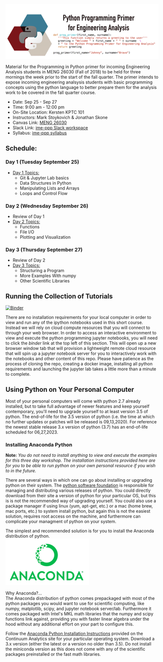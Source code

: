  ![ |small ](imgs/title.png)
 
Material for the Programming in Python primer for incoming Engineering
Analysis students in MENG 26030 (Fall of 2018) to be held for three mornings the
week prior to the start of the fall quarter. The primer intends to expose incoming
engineering analsysis students with basic programming concepts using the python
language to better prepare them for the analysis work to be covered in the 
fall quarter course. 

* Date: Sep 25 - Sep 27
* Time: 9:00 am - 12:00 pm
* On-Site Location: Kersten KPTC 101 <br/>
* Instructors: Mark Stoykovich & Jonathan Skone
* Canvas Link: [MENG 26030](https://canvas.uchicago.edu/courses/17437)
* Slack Link: [ime-ppp Slack workspace](https://join.slack.com/t/ime-ppp/shared_invite/enQtNDQxMTc2MzkzMDU3LWExOTA0MjBjZDcwOTI5Yjc1ODM4YjdiMWM2NTIxMzVmOGI4YzRkYjRhYTJjMDMxNDg1OTcxZjhhODVlMzc5OTU)
* Syllabus: [ime-ppp syllabus](docs/ime-ppp-syllabus.pdf)

## Schedule:
### Day 1 (Tuesday September 25)
* [Day 1 Topics:](#day-1)
  * Git & Jupyter Lab basics
  * Data Structures in Python
  * Manipulating Lists and Arrays
  * Loops and Control Flow
 
### Day 2 (Wednesday September 26)
* Review of Day 1 
* [Day 2 Topics:](#day-2)
  * Functions
  * File I/O
  * Plotting and Visualization 

### Day 3 (Thursday September 27)
* Review of Day 2 
* [Day 3 Topics:](#day-3)
  * Structuring a Program
  * More Examples With numpy
  * Other Scientific Libraries

## Running the Collection of Tutorials
[![Binder](https://mybinder.org/badge.svg)](https://mybinder.org/v2/git/https%3A%2F%2Fgitlab.com%2Fuchicago-ime%2Fpython-programming-primer/f37e7494a76184b6989e98008fa96b2fba3af6df?urlpath=lab/tree/master.ipynb)

There are no installation requirements for your local computer in order to view 
and run any of the ipython notebooks used in this short course. Instead we will 
rely on cloud compute resources that you will connect to through your web browser.
In order to access an interactive environment to view and execute the python 
programming jupyter notebooks, you will need to click the *binder* link at the top
left of this section. This will open up a new browser window tab that will provision 
a lightweight remote cloud resource that will spin up a jupyter notebook server 
for you to interactively work with the notebooks and other content of this repo.
Please have patience as the process of cloning the repo, creating a docker image,
installing all python requirements and launching the jupyter lab takes a little
more than a minute to complete. 

## Using Python on Your Personal Computer

Most of your personal computers will come with python 2.7 already installed, but 
to take full advantage of newer features and keep yourself contemporary, you'll 
need to upgrade yourself to at least version 3.5 of python. The end-of-life for 
the 3.5 version of python (i.e. the time at which no further updates or patches 
will be released is 09,13,2020). For reference the newest stable release 3.x version
of python (3.7) has an end-of-life scheduled for 06,27,2023.

### Installing Anaconda Python
**Note:** *You do not need to install anything to view and execute the examples 
for this three day workshop. The installation instructions provided here are for 
you to be able to run python on your own personal resource if you wish to in the 
future.*

There are several ways in which one can go about installing or upgrading python
on their system. The [python software foundation](https://www.python.org/) is responsible for managing and 
distributing various releases of python. You could directly download from their 
site a version of python for your particular OS, but this is is not the recommended
way of upgrading yourself. You could also use a package manager if using linux 
(yum, apt-get, etc.) or a mac (home brew, mac ports, etc.) to system install 
python, but again this is not the easiest solution, requires root access on the
machine, and furthermore can complicate your managment of python on your system. 

The simplest and recommended solution is for you to install the Anaconda 
distribution of python. <br/>
 ![ |small ](imgs/anaconda.png)

Why Anaconda?...<br/>
The Anaconda distribution of python comes prepackaged with most of the python 
packages you would want to use for scientific computing, like numpy, matplotlib, 
scipy, and jupyter notebook server/lab. Furthermore it comes packaged with 
Intel's MKL math libraries that the numpy and scipy functions link against, 
providing you with faster linear algebra under the hood without any additional 
effort on your part to configure this. 

Follow the [Anaconda Python Installation Instructions](https://docs.anaconda.com/anaconda/install/)
provided on the Continuum Analytics site for your particular operating system. 
Download a 3.x version (either the latest or a version no older than 3.5). Do not
install the miniconda version as this does not come with any of the scientific 
packages preinstalled or the fast math libraries. 

